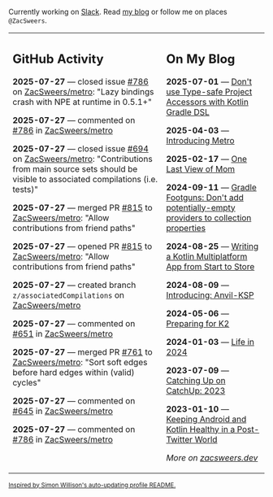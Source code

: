 Currently working on [Slack](https://slack.com/). Read [my blog](https://zacsweers.dev/) or follow me on places `@ZacSweers`.

<table><tr><td valign="top" width="60%">

## GitHub Activity
<!-- githubActivity starts -->
**2025-07-27** — closed issue [#786](https://github.com/ZacSweers/metro/issues/786) on [ZacSweers/metro](https://github.com/ZacSweers/metro): "Lazy bindings crash with NPE at runtime in 0.5.1+"

**2025-07-27** — commented on [#786](https://github.com/ZacSweers/metro/issues/786#issuecomment-3124429576) in [ZacSweers/metro](https://github.com/ZacSweers/metro)

**2025-07-27** — closed issue [#694](https://github.com/ZacSweers/metro/issues/694) on [ZacSweers/metro](https://github.com/ZacSweers/metro): "Contributions from main source sets should be visible to associated compilations (i.e. tests)"

**2025-07-27** — merged PR [#815](https://github.com/ZacSweers/metro/pull/815) to [ZacSweers/metro](https://github.com/ZacSweers/metro): "Allow contributions from friend paths"

**2025-07-27** — opened PR [#815](https://github.com/ZacSweers/metro/pull/815) to [ZacSweers/metro](https://github.com/ZacSweers/metro): "Allow contributions from friend paths"

**2025-07-27** — created branch `z/associatedCompilations` on [ZacSweers/metro](https://github.com/ZacSweers/metro)

**2025-07-27** — commented on [#651](https://github.com/ZacSweers/metro/issues/651#issuecomment-3124002758) in [ZacSweers/metro](https://github.com/ZacSweers/metro)

**2025-07-27** — merged PR [#761](https://github.com/ZacSweers/metro/pull/761) to [ZacSweers/metro](https://github.com/ZacSweers/metro): "Sort soft edges before hard edges within (valid) cycles"

**2025-07-27** — commented on [#645](https://github.com/ZacSweers/metro/issues/645#issuecomment-3123962770) in [ZacSweers/metro](https://github.com/ZacSweers/metro)

**2025-07-27** — commented on [#786](https://github.com/ZacSweers/metro/issues/786#issuecomment-3123961855) in [ZacSweers/metro](https://github.com/ZacSweers/metro)
<!-- githubActivity ends -->
</td><td valign="top" width="40%">

## On My Blog
<!-- blog starts -->
**2025-07-01** — [Don't use Type-safe Project Accessors with Kotlin Gradle DSL](https://www.zacsweers.dev/dont-use-type-safe-project-accessors-with-kotlin-gradle-dsl/)

**2025-04-03** — [Introducing Metro](https://www.zacsweers.dev/introducing-metro/)

**2025-02-17** — [One Last View of Mom](https://www.zacsweers.dev/one-last-view-of-mom/)

**2024-09-11** — [Gradle Footguns: Don't add potentially-empty providers to collection properties](https://www.zacsweers.dev/gradle-footgun-adding-empty-providers-to-collection-properties/)

**2024-08-25** — [Writing a Kotlin Multiplatform App from Start to Store](https://www.zacsweers.dev/writing-a-kotlin-multiplatform-app-from-start-to-store/)

**2024-08-09** — [Introducing: Anvil-KSP](https://www.zacsweers.dev/introducing-anvil-ksp/)

**2024-05-06** — [Preparing for K2](https://www.zacsweers.dev/preparing-for-k2/)

**2024-01-03** — [Life in 2024](https://www.zacsweers.dev/life-in-2024/)

**2023-07-09** — [Catching Up on CatchUp: 2023](https://www.zacsweers.dev/catching-up-on-catchup-2023/)

**2023-01-10** — [Keeping Android and Kotlin Healthy in a Post-Twitter World](https://www.zacsweers.dev/keeping-android-healthy/)
<!-- blog ends -->
_More on [zacsweers.dev](https://zacsweers.dev/)_
</td></tr></table>

<sub><a href="https://simonwillison.net/2020/Jul/10/self-updating-profile-readme/">Inspired by Simon Willison's auto-updating profile README.</a></sub>